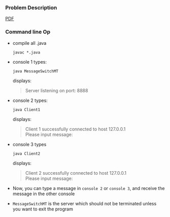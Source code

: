 ### Problem Description
[PDF](https://github.com/zhedongzheng/finch/blob/master/java/MessageSwitchApp/problem-description.pdf)

### Command line Op
* compile all .java
  ```
  javac *.java
  ```
* console 1 types:
  ```
  java MessageSwitchMT
  ```
  displays:  
  > Server listening on port: 8888
  
* console 2 types:
  ```
  java Client1
  ```
  displays:
  > Client 1 successfully connected to host 127.0.0.1  
  > Please input message: 
  
* console 3 types
  ```
  java Client2
  ```
  displays:
  > Client 2 successfully connected to host 127.0.0.1  
  > Please input message:  
  
* Now, you can type a message in `console 2` or `console 3`, and receive the message in the other console 
* `MessageSwitchMT` is the server which should not be terminated unless you want to exit the program
